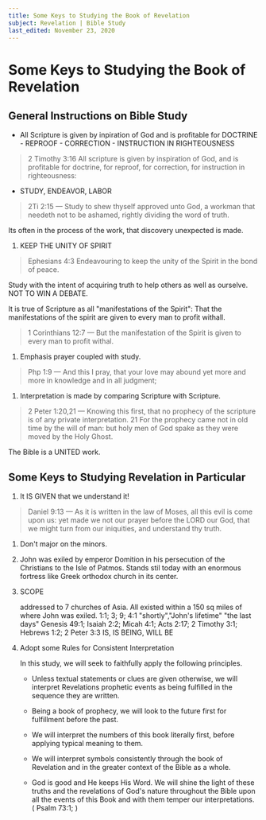 ```yaml
---
title: Some Keys to Studying the Book of Revelation 
subject: Revelation | Bible Study
last_edited: November 23, 2020
---
```

# Some Keys to Studying the Book of Revelation

## General Instructions on Bible Study

- All Scripture is given by inpiration of God and is profitable for DOCTRINE - REPROOF - CORRECTION - INSTRUCTION IN RIGHTEOUSNESS

> 2 Timothy 3:16 All scripture is given by inspiration of God, and is profitable for doctrine, for reproof, for correction, for instruction in righteousness:</p>

- STUDY, ENDEAVOR, LABOR

> 2Ti 2:15 &mdash; Study to shew thyself approved unto God, a workman that needeth not to be ashamed, rightly dividing the word of truth.

<p>Its often in the process of the work, that discovery unexpected is made.</p>
<ol>
<li>KEEP THE UNITY OF SPIRIT </li>
</ol>
<blockquote>
<p>Ephesians 4:3 Endeavouring to keep the unity of the Spirit in the bond of peace.</p>
</blockquote>
<p>Study with the intent of acquiring truth to help others as well as ourselve. NOT TO WIN A DEBATE.</p>
<p>It is true of Scripture as all &quot;manifestations of the Spirit&quot;: That the manifestations of the spirit are given to every man to profit withall.</p>
<blockquote>1 Corinthians 12:7 &mdash; But the manifestation of the Spirit is given to every man to profit withal.</blockquote>

<ol>
<li>Emphasis prayer coupled with study.</li>
</ol>
<blockquote>
<p>Php 1:9 &mdash; And this I pray, that your love may abound yet more and more in knowledge and in all judgment;</p>
</blockquote>
<ol>
<li>Interpretation is made by comparing Scripture with Scripture.</li>
</ol>
<blockquote>
<p>2 Peter 1:20,21 &mdash; Knowing this first, that no prophecy of the scripture is of any private interpretation. 21 For the prophecy came not in old time by the will of man: but holy men of God spake as they were moved by the Holy Ghost.</p>
</blockquote>
<p>The Bible is a UNITED work.</p>

## Some Keys to Studying Revelation in Particular

<ol>
<li><p>It IS GIVEN that we understand it!</p>
</li>
</ol>
<blockquote>
<p>Daniel 9:13 &mdash; As it is written in the law of Moses, all this evil is come upon us: yet made we not our prayer before the LORD our God, that we might turn from our iniquities, and understand thy truth.</p>
</blockquote>
<ol>
<li><p>Don&#39;t major on the minors.</p>
</li>
<li><p>John was exiled by emperor Domition in his persecution of the Christians to the Isle of Patmos. Stands stil today with an enormous fortress like Greek orthodox church in its center.</p>
</li>
<li><p>SCOPE</p>
<p> addressed to 7 churches of Asia. All existed within a 150 sq miles of where John was exiled.
 1:1; 3; 9; 4:1 &quot;shortly&quot;,&quot;John&#39;s lifetime&quot;
 &quot;the last days&quot; Genesis 49:1; Isaiah 2:2; Micah 4:1; Acts 2:17; 2 Timothy 3:1; Hebrews 1:2; 2 Peter 3:3
 IS, IS BEING, WILL BE</p>
</li>

<li>Adopt some Rules for Consistent Interpretation</li>

<p>In this study, we will seek to faithfully apply the following principles.</p>

- Unless textual statements or clues are given otherwise, we will interpret Revelations prophetic events as being fulfilled in the sequence they are written.

- Being a book of prophecy, we will look to the future first for fulfillment before the past.

- We will interpret the numbers of this book literally first, before applying typical meaning to them.</li>

- We will interpret symbols consistently through the book of Revelation and in the greater context of the Bible as a whole.</li>

- God is good and He keeps His Word. We will shine the light of these truths and the revelations of God's nature throughout the Bible upon all the events of this Book and with them temper our interpretations. ( Psalm 73:1; )

</ol>